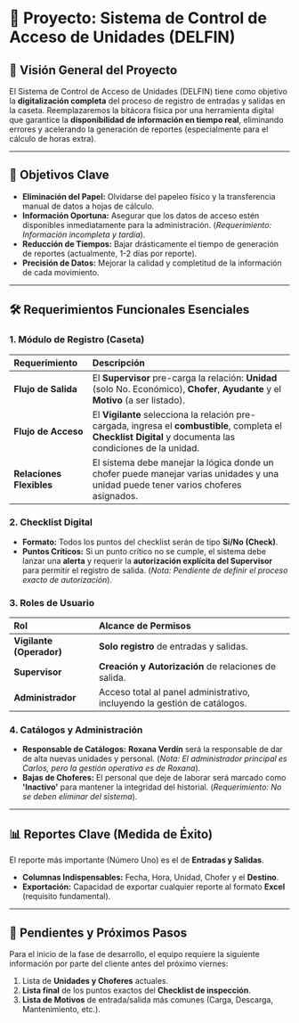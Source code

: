 <!-- <p align="center"><a href="https://laravel.com" target="_blank"><img src="https://raw.githubusercontent.com/laravel/art/master/logo-lockup/5%20SVG/2%20CMYK/1%20Full%20Color/laravel-logolockup-cmyk-red.svg" width="400" alt="Laravel Logo"></a></p> -->
<!-- <img src="{{ asset('img/logo.png') }}" width="400" alt="Logo"> -->
<!-- <p align="center">
<a href="https://github.com/laravel/framework/actions"><img src="https://github.com/laravel/framework/workflows/tests/badge.svg" alt="Build Status"></a>
<a href="https://packagist.org/packages/laravel/framework"><img src="https://img.shields.io/packagist/dt/laravel/framework" alt="Total Downloads"></a>
<a href="https://packagist.org/packages/laravel/framework"><img src="https://img.shields.io/packagist/v/laravel/framework" alt="Latest Stable Version"></a>
<a href="https://packagist.org/packages/laravel/framework"><img src="https://img.shields.io/packagist/l/laravel/framework" alt="License"></a>
</p> -->

# 🚧 Proyecto: Sistema de Control de Acceso de Unidades (DELFIN)

## 🌟 Visión General del Proyecto

El Sistema de Control de Acceso de Unidades (DELFIN) tiene como objetivo la **digitalización completa** del proceso de registro de entradas y salidas en la caseta. Reemplazaremos la bitácora física por una herramienta digital que garantice la **disponibilidad de información en tiempo real**, eliminando errores y acelerando la generación de reportes (especialmente para el cálculo de horas extra).

---

## 🎯 Objetivos Clave

* **Eliminación del Papel:** Olvidarse del papeleo físico y la transferencia manual de datos a hojas de cálculo.
* **Información Oportuna:** Asegurar que los datos de acceso estén disponibles inmediatamente para la administración. (*Requerimiento: Información incompleta y tardía*).
* **Reducción de Tiempos:** Bajar drásticamente el tiempo de generación de reportes (actualmente, 1-2 días por reporte).
* **Precisión de Datos:** Mejorar la calidad y completitud de la información de cada movimiento.

---

## 🛠️ Requerimientos Funcionales Esenciales

### 1. Módulo de Registro (Caseta)

| Requerimiento | Descripción |
| :--- | :--- |
| **Flujo de Salida** | El **Supervisor** pre-carga la relación: **Unidad** (solo No. Económico), **Chofer**, **Ayudante** y el **Motivo** (a ser listado). |
| **Flujo de Acceso** | El **Vigilante** selecciona la relación pre-cargada, ingresa el **combustible**, completa el **Checklist Digital** y documenta las condiciones de la unidad. |
| **Relaciones Flexibles** | El sistema debe manejar la lógica donde un chofer puede manejar varias unidades y una unidad puede tener varios choferes asignados. |

### 2. Checklist Digital

* **Formato:** Todos los puntos del checklist serán de tipo **Sí/No (Check)**.
* **Puntos Críticos:** Si un punto crítico no se cumple, el sistema debe lanzar una **alerta** y requerir la **autorización explícita del Supervisor** para permitir el registro de salida. (*Nota: Pendiente de definir el proceso exacto de autorización*).

### 3. Roles de Usuario

| Rol | Alcance de Permisos |
| :--- | :--- |
| **Vigilante (Operador)** | **Solo registro** de entradas y salidas. |
| **Supervisor** | **Creación y Autorización** de relaciones de salida. |
| **Administrador** | Acceso total al panel administrativo, incluyendo la gestión de catálogos. |

### 4. Catálogos y Administración

* **Responsable de Catálogos:** **Roxana Verdín** será la responsable de dar de alta nuevas unidades y personal. (*Nota: El administrador principal es Carlos, pero la gestión operativa es de Roxana*).
* **Bajas de Choferes:** El personal que deje de laborar será marcado como **'Inactivo'** para mantener la integridad del historial. (*Requerimiento: No se deben eliminar del sistema*).

---

## 📊 Reportes Clave (Medida de Éxito)

El reporte más importante (Número Uno) es el de **Entradas y Salidas**.

* **Columnas Indispensables:** Fecha, Hora, Unidad, Chofer y el **Destino**.
* **Exportación:** Capacidad de exportar cualquier reporte al formato **Excel** (requisito fundamental).

---

## 📌 Pendientes y Próximos Pasos

Para el inicio de la fase de desarrollo, el equipo requiere la siguiente información por parte del cliente antes del próximo viernes:

1.  Lista de **Unidades y Choferes** actuales.
2.  **Lista final** de los puntos exactos del **Checklist de inspección**.
3.  **Lista de Motivos** de entrada/salida más comunes (Carga, Descarga, Mantenimiento, etc.).
